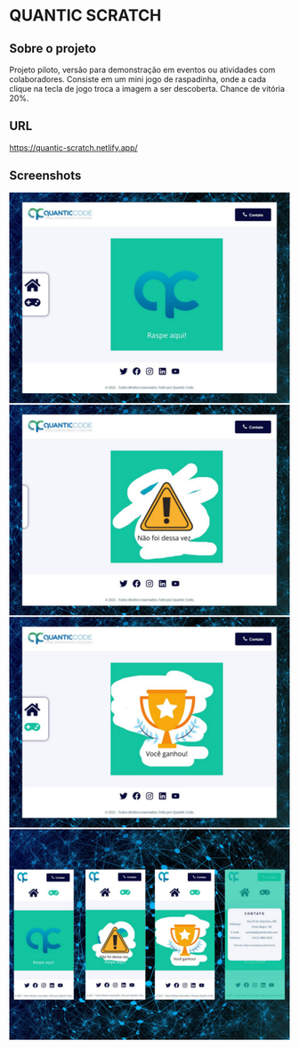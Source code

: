 # QUANTIC SCRATCH

## Sobre o projeto

Projeto piloto, versão para demonstração em eventos ou atividades com colaboradores. Consiste em um mini jogo de raspadinha, onde a cada clique na tecla de jogo troca a imagem a ser descoberta. Chance de vitória 20%.

## URL

https://quantic-scratch.netlify.app/

## Screenshots

![](https://github.com/uliwill/assets/blob/main/quantic-scratch-ipad001.png)
![](https://github.com/uliwill/assets/blob/main/quantic-scratch-ipad002.png)
![](https://github.com/uliwill/assets/blob/main/quantic-scratch-ipad003.png)
![](https://github.com/uliwill/assets/blob/main/quantic-scratch-iphone001.png)
